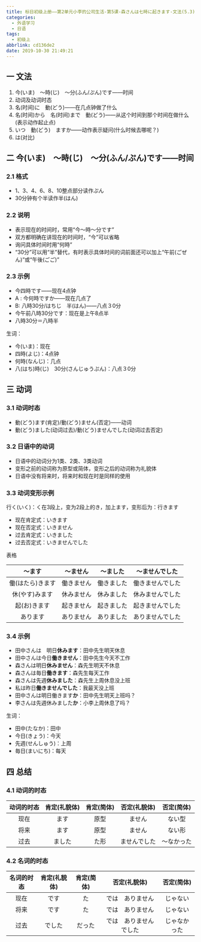 ```yaml
---
title: 标日初级上册——第2单元小李的公司生活-第5课-森さんは七時に起きます-文法(5.3)
categories:
  - 外语学习
  - 日语
tags:
  - 初级上
abbrlink: cd136de2
date: 2019-10-30 21:49:21
---
```


## 一 文法

1. 今(いま)　～時(じ)　～分(ふん/ぷん)です——时间
2. 动词及动词时态
3. 名(时间)に　動(どう)——在几点钟做了什么
4. 名(时间)から　名(时间)まで　動(どう)——从这个时间到那个时间在做什么(表示动作起止点)
5. いつ　動(どう)　ますか——动作表示疑问(什么时候去哪呢？)
6. は(对比)

<!--more-->

## 二 今(いま)　～時(じ)　～分(ふん/ぷん)です——时间

### 2.1 格式

* 1、3、4、6、8、10整点部分读作ぷん
* 30分钟有个半读作半(はん)

### 2.2 说明

* 表示现在的时间时，常用“今～時～分です”
* 双方都明确在讲现在的时间时，“今”可以省略
* 询问具体时间时用“何時”
* “30分”可以用“半”替代，有时表示具体时间的词前面还可以加上“午前(ごぜん)”或“午後(ごご)”

### 2.3 示例

* 今四時です——现在4点钟
* A : 今何時ですか——现在几点了
* B: 八時30分/はちじ　半(はん)——八点３0分
* 今午前八時30分です：现在是上午8点半
* 八時30分＝八時半

生词：

* 今(いま)：现在
* 四時(よじ)：4点钟
* 何時(なんじ)：几点
* 八(はち)時(じ)　30分(さんじゅうぷん)：八点３0分

## 三 动词

### 3.1 动词时态

- 動(どう)ます(肯定)/動(どう)ません(否定)——动词
- 動(どう)ました(动词过去)/動(どう)ませんでした(动词过去否定)

### 3.2 日语中的动词

* 日语中的动词分为1类、2类、3类动词
* 变形之前的动词称为原型或简体，变形之后的动词称为礼貌体
* 日语中没有将来时，将来时和现在时是同样的使用

### 3.3 动词变形示例

行く(いく)：く在3段上，变为2段上的き，加上ます，变形后为：行きます

* 现在肯定式：いきます
* 现在否定式：いきません
* 过去肯定式：いきました
* 过去否定式：いきませんでした

表格

|      ～ます      |  ～ません  |  ～ました  |  ～ませんでした  |
| :--------------: | :--------: | :--------: | :--------------: |
| 働(はたら)きます | 働きません | 働きました | 働きませんでした |
|  休(やす)みます  | 休みません | 休みました | 休みませんでした |
|   起(お)きます   | 起きません | 起きました | 起きませんでした |
|     あります     | ありません | ありました | ありませんでした |

### 3.4 示例

* 田中さんは　明日**休みます**：田中先生明天休息
* 田中さんは今日**働きません**：田中先生今天不工作
* 森さんは明日**休みません**：森先生明天不休息
* 森さんは毎日**働きます**：森先生每天工作
* 森さんは先週**休みました**：森先生上周休息没上班
* 私は昨日**働きませんでした**：我最天没上班
* 田中さんは明日働きます**か**：田中先生明天上班吗？
* 李さんは先週休みました**か**：小李上周休息了吗？

生词：

* 田中(たなか)：田中
* 今日(きょう)：今天
* 先週(せんしゅう)：上周
* 毎日(まいにち)：每天

## 四 总结
### 4.1 动词的时态
| 动词的时态 | 肯定(礼貌体) | 肯定(简体) | 否定(礼貌体) | 否定(简体) |
| :--------: | :----------: | :--------: | :----------: | :--------: |
|    现在    |     ます     |    原型    |    ません    |   ない型   |
|    将来    |     ます     |    原型    |    ません    |   ない形   |
|    过去    |    ました    |    た形    | ませんでした | ～なかった |

### 4.2 名词的时态

| 名词的时态 | 肯定(礼貌体) | 肯定(简体) |      否定(礼貌体)      |  否定(简体)  |
| :--------: | :----------: | :--------: | :--------------------: | :----------: |
|    现在    |     です     |     た     |    では　ありません    |   じゃない   |
|    将来    |     です     |     た     |    では　ありません    |   じゃない   |
|    过去    |    でした    |   だった   | では　ありませんでした | じゃなかった |
